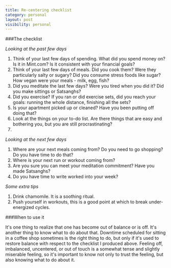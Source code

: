 ```yaml
---
title: Re-centering checklist
category: personal
layout: post
visibility: personal
---
```


###The checklist

*Looking at the past few days*

1.  Think of your last few days of spending.  What did you spend money on?  Is it in Mint.com?  Is it consistent with your financial goals?
2.  Think of your last few days of meals.  Did you cook them?  Were they particularly salty or sugary?  Did you consume stress foods like sugar?  How vegan were your meals - milk, egg, fish?
3.  Did you meditate the last few days?  Were you tired when you did it?  Did you make sittings or Satsanghs?
4.  Did you exercise?  If you ran or did exercise sets, did you reach your goals:  running the whole distance, finishing all the sets?
5.  Is your apartment picked up or cleaned?  Have you been putting off doing that?
6.  Look at the things on your to-do list.  Are there things that are easy and bothering you, but you are still procrastinating?
7.  

*Looking at the next few days*

1.  Where are your next meals coming from?  Do you need to go shopping?  Do you have time to do that?
2.  Where is your next run or workout coming from?
3.  Are you sure you can meet your meditation commitment?  Have you made Satsanghs?
4.  Do you have time to write worked into your week?

*Some extra tips*

1.  Drink chamomile.  It is a soothing ritual.
2.  Push yourself in workouts, this is a good point at which to break under-energized cycles.

###When to use it

It's one thing to realize that one has become out of balance or is off.  It's another thing to know what to do about that.  Downtime scheduled for sitting in a coffee shop sometimes is the right thing to do, but only if it's used to restore balance with respect to the checklist I produced above.  Feeling off, imbalanced, uncentered, or out of touch is a somewhat tense and slightly miserable feeling, so it's important to know not only to trust the feeling, but also knowing what to do about it.
